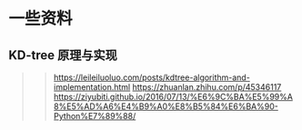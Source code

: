 # 一些资料
## KD-tree 原理与实现
>> https://leileiluoluo.com/posts/kdtree-algorithm-and-implementation.html
>> https://zhuanlan.zhihu.com/p/45346117
>> https://ziyubiti.github.io/2016/07/13/%E6%9C%BA%E5%99%A8%E5%AD%A6%E4%B9%A0%E8%B5%84%E6%BA%90-Python%E7%89%88/
